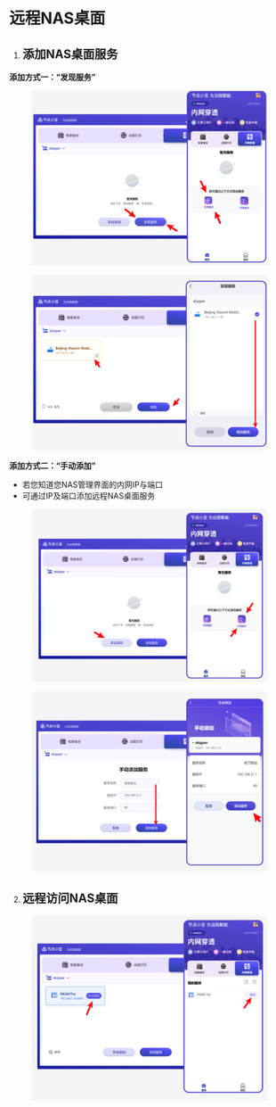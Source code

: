 # 远程NAS桌面

1. ## 添加NAS桌面服务

**添加方式一：“发现服务”**

<figure><img src="../.gitbook/assets/image (84).png" alt=""><figcaption></figcaption></figure>

<figure><img src="../.gitbook/assets/image (85).png" alt=""><figcaption></figcaption></figure>

**添加方式二：“手动添加”**

* 若您知道您NAS管理界面的内网IP与端口
* 可通过IP及端口添加远程NAS桌面服务

<figure><img src="../.gitbook/assets/image (86).png" alt=""><figcaption></figcaption></figure>

<figure><img src="../.gitbook/assets/image (87).png" alt=""><figcaption></figcaption></figure>

2. ## 远程访问NAS桌面

<figure><img src="../.gitbook/assets/image (88).png" alt=""><figcaption></figcaption></figure>
